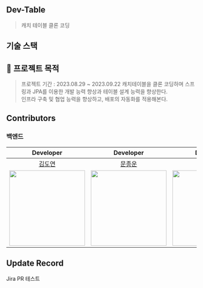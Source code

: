## Dev-Table
> 캐치 테이블 클론 코딩

## 기술 스택


## 📎 프로젝트 목적
> 프로젝트 기간 : 2023.08.29 ~ 2023.09.22
> 캐치테이블을 클론 코딩하며 스프링과 JPA를 이용한 개발 능력 향상과 테이블 설계 능력을 향상한다.  
> 인프라 구축 및 협업 능력을 향상하고, 배포의 자동화를 적용해본다.  

## Contributors
### 백엔드
|Developer|Developer|Developer|Mentor|Mentor|
|:---------:|:---------:|:---------:|:------:|:------:|
|[김도연](https://github.com/joyfulviper)|[문종운](https://github.com/bombo-dev)|[한희나](https://github.com/heenahan)|[앨런](https://github.com/hongbin-dev)|[이태현](https://github.com/taehyunnn)|
|<img src='https://avatars.githubusercontent.com/u/79970349?v=4' width="200px">|<img src='https://avatars.githubusercontent.com/u/74203371?v=4' width="200px">|<img src='https://avatars.githubusercontent.com/u/83766322?v=4' width="200px">|<img src='https://avatars.githubusercontent.com/u/33685054?v=4' width="200px">|<img src='https://avatars.githubusercontent.com/u/53414145?v=4' width="200px">
## Update Record

Jira PR 테스트